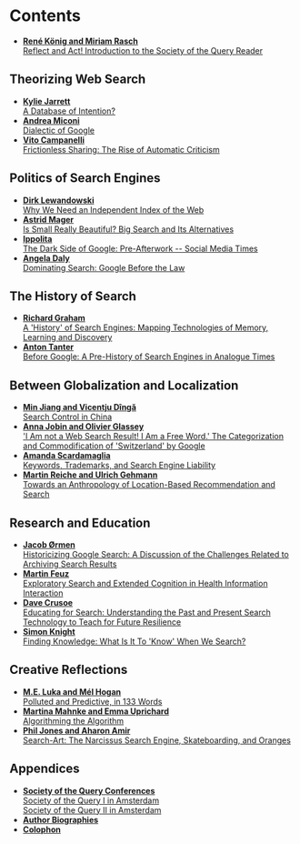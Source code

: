 # Contents

* [ **René König and Miriam Rasch**  
Reflect and Act! Introduction to the Society of the Query Reader ](source/Introduction.md)


## Theorizing Web Search

* [ **Kylie Jarrett**  
A Database of Intention?](source/Kylie-Jarrett.md)
* [ **Andrea Miconi**  
Dialectic of Google ](source/Andrea_Miconi.md)
* [ **Vito Campanelli**  
Frictionless Sharing: The Rise of Automatic Criticism ](source/Vito_Campanelli.md)


## Politics of Search Engines

* [ **Dirk Lewandowski**  
Why We Need an Independent Index of the Web ](source/Dirk_Lewandowski.md)
* [ **Astrid Mager**  
Is Small Really Beautiful? Big Search and Its Alternatives ](source/Astrid_Mager.md)
* [ **Ippolita**  
The Dark Side of Google: Pre-Afterwork -- Social Media Times ](source/Ippolita_Pre_Afterword.md)
* [ **Angela Daly**  
Dominating Search: Google Before the Law ](source/Angela_Daly.md)


## The History of Search

* [ **Richard Graham**  
A 'History' of Search Engines: Mapping Technologies of Memory, Learning and Discovery ](source/Richard_Graham.md)
* [ **Anton Tanter**  
Before Google: A Pre-History of Search Engines in Analogue Times ](source/Tantner.md)


## Between Globalization and Localization

* [ **Min Jiang and Vicentju Dîngă**  
Search Control in China](source/Min_Jiang.md)
* [ **Anna Jobin and Olivier Glassey**  
'I Am not a Web Search Result! I Am a Free Word.' The Categorization and Commodification of 'Switzerland' by Google ](source/JobinGlassey.md)
* [ **Amanda Scardamaglia**  
Keywords, Trademarks, and Search Engine Liability ](source/Amanda_Scardamaglia.md)
* [ **Martin Reiche and Ulrich Gehmann**  
Towards an Anthropology of Location-Based Recommendation and Search ](source/Martin-Reiche_Ulrich-Gehmann.md)


## Research and Education

* [ **Jacob Ørmen**  
Historicizing Google Search: A Discussion of the Challenges Related to Archiving Search Results ](source/Jacob_Ormen.md)
* [ **Martin Feuz**  
Exploratory Search and Extended Cognition in Health Information Interaction ](source/Martin_Feuz.md)
* [ **Dave Crusoe**  
Educating for Search: Understanding the Past and Present Search Technology to Teach for Future Resilience ](source/David_Crusoe.md)
* [ **Simon Knight**  
Finding Knowledge: What Is It To 'Know' When We Search?](source/Simon_Knight.md)


## Creative Reflections

* [ **M.E. Luka and Mél Hogan**  
Polluted and Predictive, in 133 Words ](source/Hogan_Luka.md)
* [ **Martina Mahnke and Emma Uprichard**  
Algorithming the Algorithm ](source/Mahnke_Uprichard.md)
* [ **Phil Jones and Aharon Amir**  
Search-Art: The Narcissus Search Engine, Skateboarding, and Oranges ](source/Jones_Amir.md)


## Appendices

* [ **Society of the Query Conferences**  
Society of the Query I in Amsterdam  
Society of the Query II in Amsterdam ](source/SotQ_Conferences.md)
* [ **Author Biographies** ](source/Author_Bios.md)
* [ **Colophon** ](source/colophon.md)
